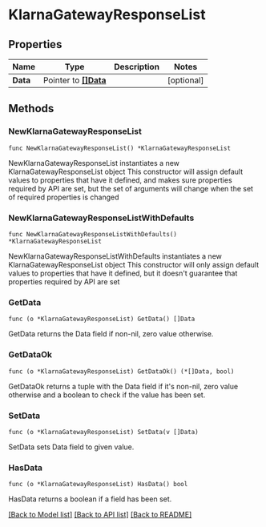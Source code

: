 # KlarnaGatewayResponseList

## Properties

Name | Type | Description | Notes
------------ | ------------- | ------------- | -------------
**Data** | Pointer to [**[]Data**](Data.md) |  | [optional] 

## Methods

### NewKlarnaGatewayResponseList

`func NewKlarnaGatewayResponseList() *KlarnaGatewayResponseList`

NewKlarnaGatewayResponseList instantiates a new KlarnaGatewayResponseList object
This constructor will assign default values to properties that have it defined,
and makes sure properties required by API are set, but the set of arguments
will change when the set of required properties is changed

### NewKlarnaGatewayResponseListWithDefaults

`func NewKlarnaGatewayResponseListWithDefaults() *KlarnaGatewayResponseList`

NewKlarnaGatewayResponseListWithDefaults instantiates a new KlarnaGatewayResponseList object
This constructor will only assign default values to properties that have it defined,
but it doesn't guarantee that properties required by API are set

### GetData

`func (o *KlarnaGatewayResponseList) GetData() []Data`

GetData returns the Data field if non-nil, zero value otherwise.

### GetDataOk

`func (o *KlarnaGatewayResponseList) GetDataOk() (*[]Data, bool)`

GetDataOk returns a tuple with the Data field if it's non-nil, zero value otherwise
and a boolean to check if the value has been set.

### SetData

`func (o *KlarnaGatewayResponseList) SetData(v []Data)`

SetData sets Data field to given value.

### HasData

`func (o *KlarnaGatewayResponseList) HasData() bool`

HasData returns a boolean if a field has been set.


[[Back to Model list]](../README.md#documentation-for-models) [[Back to API list]](../README.md#documentation-for-api-endpoints) [[Back to README]](../README.md)


